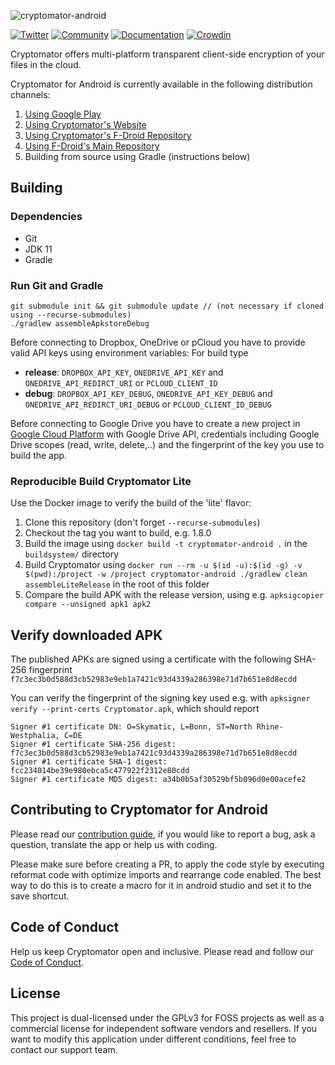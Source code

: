 ![cryptomator-android](cryptomator-android.png)

[![Twitter](https://img.shields.io/badge/twitter-@Cryptomator-blue.svg?style=flat)](http://twitter.com/Cryptomator)
[![Community](https://img.shields.io/badge/help-Community-orange.svg)](https://community.cryptomator.org)
[![Documentation](https://img.shields.io/badge/help-Docs-orange.svg)](https://docs.cryptomator.org)
[![Crowdin](https://badges.crowdin.net/cryptomator/localized.svg)](https://translate.cryptomator.org/)

Cryptomator offers multi-platform transparent client-side encryption of your files in the cloud.

Cryptomator for Android is currently available in the following  distribution channels:

1. [Using Google Play](https://play.google.com/store/apps/details?id=org.cryptomator)
2. [Using Cryptomator's Website](https://cryptomator.org/android/)
3. [Using Cryptomator's F-Droid Repository](https://cryptomator.org/android/)
4. [Using F-Droid's Main Repository](https://f-droid.org/en/packages/org.cryptomator.lite)
5. Building from source using Gradle (instructions below)

## Building

### Dependencies

* Git
* JDK 11
* Gradle

### Run Git and Gradle

```
git submodule init && git submodule update // (not necessary if cloned using --recurse-submodules)
./gradlew assembleApkstoreDebug
```

Before connecting to Dropbox, OneDrive or pCloud you have to provide valid API keys using environment variables:
For build type

* **release**: `DROPBOX_API_KEY`, `ONEDRIVE_API_KEY` and  `ONEDRIVE_API_REDIRCT_URI` or `PCLOUD_CLIENT_ID`
* **debug**: `DROPBOX_API_KEY_DEBUG`, `ONEDRIVE_API_KEY_DEBUG` and `ONEDRIVE_API_REDIRCT_URI_DEBUG` or `PCLOUD_CLIENT_ID_DEBUG`

Before connecting to Google Drive you have to create a new project in [Google Cloud Platform](https://console.cloud.google.com) with Google Drive API, credentials including Google Drive scopes (read, write, delete,..) and the fingerprint of the key you use to build the app.

### Reproducible Build Cryptomator Lite

Use the Docker image to verify the build of the 'lite' flavor:

1. Clone this repository (don't forget `--recurse-submodules`)
2. Checkout the tag you want to build, e.g. 1.8.0
3. Build the image using `docker build -t cryptomator-android .` in the `buildsystem/` directory
4. Build Cryptomator using `docker run --rm -u $(id -u):$(id -g) -v $(pwd):/project -w /project cryptomator-android ./gradlew clean assembleLiteRelease` in the root of this folder
5. Compare the build APK with the release version, using e.g. `apksigcopier compare --unsigned apk1 apk2`

## Verify downloaded APK

The published APKs are signed using a certificate with the following SHA-256 fingerprint `f7c3ec3b0d588d3cb52983e9eb1a7421c93d4339a286398e71d7b651e8d8ecdd`

You can verify the fingerprint of the signing key used e.g. with `apksigner verify --print-certs Cryptomator.apk`, which should report

```
Signer #1 certificate DN: O=Skymatic, L=Bonn, ST=North Rhine-Westphalia, C=DE
Signer #1 certificate SHA-256 digest: f7c3ec3b0d588d3cb52983e9eb1a7421c93d4339a286398e71d7b651e8d8ecdd
Signer #1 certificate SHA-1 digest: fcc234014be39e980ebca5c477922f2312e80cdd
Signer #1 certificate MD5 digest: a34b0b5af30529bf5b096d0e00acefe2
```

## Contributing to Cryptomator for Android

Please read our [contribution guide](.github/CONTRIBUTING.md), if you would like to report a bug, ask a question, translate the app or help us with coding.

Please make sure before creating a PR, to apply the code style by executing reformat code with optimize imports and rearrange code enabled. The best way to do this is to create a macro for it in android studio and set it to the save shortcut.

## Code of Conduct

Help us keep Cryptomator open and inclusive. Please read and follow our [Code of Conduct](.github/CODE_OF_CONDUCT.md).

## License

This project is dual-licensed under the GPLv3 for FOSS projects as well as a commercial license for independent software vendors and resellers. If you want to modify this application under different conditions, feel free to contact our support team.
